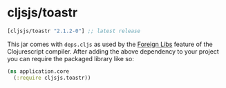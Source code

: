 # cljsjs/toastr

[](dependency)
```clojure
[cljsjs/toastr "2.1.2-0"] ;; latest release
```
[](/dependency)

This jar comes with `deps.cljs` as used by the [Foreign Libs][flibs] feature
of the Clojurescript compiler. After adding the above dependency to your project
you can require the packaged library like so:

```clojure
(ns application.core
  (:require cljsjs.toastr))
```

[flibs]: https://github.com/clojure/clojurescript/wiki/Packaging-Foreign-Dependencies
